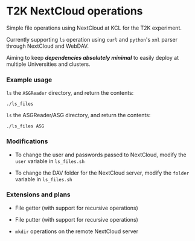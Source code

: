 # T2K NextCloud operations
Simple file operations using NextCloud at KCL for the T2K experiment.

Currently supporting `ls` operation using `curl` and `python`'s `xml` parser through NextCloud and WebDAV. 

Aiming to keep ***dependencies absolutely minimal*** to easily deploy at multiple Universities and clusters.

### Example usage

`ls` the `ASGReader` directory, and return the contents:

```
./ls_files
```

`ls` the ASGReader/ASG directory, and return the contents:

```
./ls_files ASG
```

### Modifications
* To change the user and passwords passed to NextCloud, modify the `user` variable in `ls_files.sh`

* To change the DAV folder for the NextCloud server, modify the `folder` variable in `ls_files.sh`

### Extensions and plans
* File getter (with support for recursive operations)

* File putter (with support for recursive operations)

* `mkdir` operations on the remote NextCloud server
